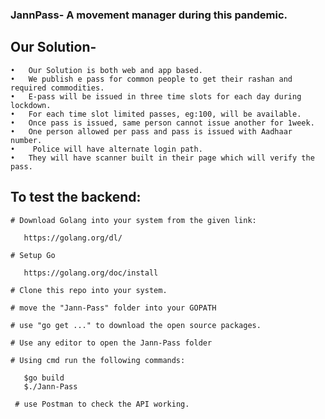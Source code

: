 ### JannPass- A movement manager during this pandemic.

## Our Solution-

    •	Our Solution is both web and app based.
    •	We publish e pass for common people to get their rashan and required commodities.
    •	E-pass will be issued in three time slots for each day during lockdown.
    •	For each time slot limited passes, eg:100, will be available.
    •	Once pass is issued, same person cannot issue another for 1week.
    •	One person allowed per pass and pass is issued with Aadhaar number.
    •	 Police will have alternate login path.
    •	They will have scanner built in their page which will verify the pass.


##  To test the backend:
    
    # Download Golang into your system from the given link:
       
       https://golang.org/dl/
    
    # Setup Go    
    
       https://golang.org/doc/install
       
    # Clone this repo into your system.
    
    # move the "Jann-Pass" folder into your GOPATH
    
    # use "go get ..." to download the open source packages.
    
    # Use any editor to open the Jann-Pass folder
    
    # Using cmd run the following commands:
    
       $go build
       $./Jann-Pass
       
     # use Postman to check the API working.  
